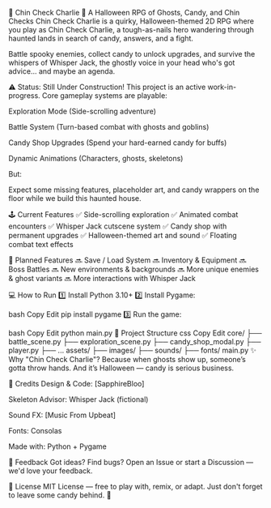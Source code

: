 🎃 Chin Check Charlie 🥊
A Halloween RPG of Ghosts, Candy, and Chin Checks
Chin Check Charlie is a quirky, Halloween-themed 2D RPG where you play as Chin Check Charlie, a tough-as-nails hero wandering through haunted lands in search of candy, answers, and a fight.

Battle spooky enemies, collect candy to unlock upgrades, and survive the whispers of Whisper Jack, the ghostly voice in your head who's got advice... and maybe an agenda.


⚠️ Status: Still Under Construction!
This project is an active work-in-progress. Core gameplay systems are playable:

Exploration Mode (Side-scrolling adventure)

Battle System (Turn-based combat with ghosts and goblins)

Candy Shop Upgrades (Spend your hard-earned candy for buffs)

Dynamic Animations (Characters, ghosts, skeletons)

But:

Expect some missing features, placeholder art, and candy wrappers on the floor while we build this haunted house.

🕹️ Current Features
✅ Side-scrolling exploration
✅ Animated combat encounters
✅ Whisper Jack cutscene system
✅ Candy shop with permanent upgrades
✅ Halloween-themed art and sound
✅ Floating combat text effects

🚧 Planned Features
🔜 Save / Load System
🔜 Inventory & Equipment
🔜 Boss Battles
🔜 New environments & backgrounds
🔜 More unique enemies & ghost variants
🔜 More interactions with Whisper Jack

💻 How to Run
1️⃣ Install Python 3.10+
2️⃣ Install Pygame:

bash
Copy
Edit
pip install pygame
3️⃣ Run the game:

bash
Copy
Edit
python main.py
📂 Project Structure
css
Copy
Edit
core/
 ├── battle_scene.py
 ├── exploration_scene.py
 ├── candy_shop_modal.py
 ├── player.py
 ├── ...
assets/
 ├── images/
 ├── sounds/
 ├── fonts/
main.py
✨ Why "Chin Check Charlie"?
Because when ghosts show up, someone’s gotta throw hands.
And it’s Halloween — candy is serious business.

👻 Credits
Design & Code: [SapphireBloo]

Skeleton Advisor: Whisper Jack (fictional)

Sound FX: [Music From Upbeat]

Fonts: Consolas

Made with: Python + Pygame

📢 Feedback
Got ideas? Find bugs?
Open an Issue or start a Discussion — we'd love your feedback.

🦴 License
MIT License — free to play with, remix, or adapt.
Just don't forget to leave some candy behind. 🍬
